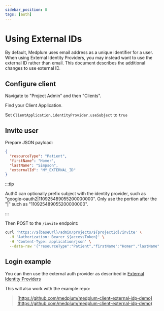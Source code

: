 ```yaml
---
sidebar_position: 8
tags: [auth]
---
```


# Using External IDs

By default, Medplum uses email address as a unique identifier for a user. When using External Identity Providers, you may instead want to use the external ID rather than email. This document describes the additional changes to use external ID.

## Configure client

Navigate to "Project Admin" and then "Clients".

Find your Client Application.

Set `ClientApplication.identityProvider.useSubject` to `true`

## Invite user

Prepare JSON payload:

```json
{
  "resourceType": "Patient",
  "firstName": "Homer",
  "lastName": "Simpson",
  "externalId": "MY_EXTERNAL_ID"
}
```

:::tip

Auth0 can optionally prefix subject with the identity provider, such as "google-oauth2|110925489055200000000". Only use the portion after the "|" such as "110925489055200000000".

:::

Then POST to the `/invite` endpoint:

```bash
curl 'https://${baseUrl}/admin/projects/${projectId}/invite' \
  -H 'Authorization: Bearer ${accessToken}' \
  -H 'Content-Type: application/json' \
  --data-raw '{"resourceType":"Patient","firstName":"Homer","lastName":"Simpson","externalId":"110925489055200000000"}'
```

## Login example

You can then use the external auth provider as described in [External Identity Providers](/docs/auth/external-identity-providers)

This will also work with the example repo:

> [https://github.com/medplum/medplum-client-external-idp-demo](https://github.com/medplum/medplum-client-external-idp-demo)
